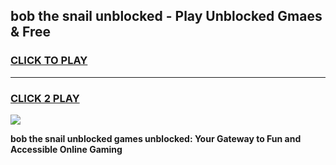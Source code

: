 
## bob the snail unblocked - Play Unblocked Gmaes & Free
<h3>
<a href="https://news.freeplayer.one?title=bob_the_snail_unblocked&ref=23F">CLICK TO PLAY</a></h3>
<hr>

<h3>
<a href="https://news.freeplayer.one?title=bob_the_snail_unblocked&ref=23F">CLICK 2 PLAY</a>
  
</h3>

<a href="https://news.freeplayer.one?title=bob_the_snail_unblocked&ref=23F/"><img src="https://clearcache.store/games.png"></a>


**bob the snail unblocked games unblocked: Your Gateway to Fun and Accessible Online Gaming**
